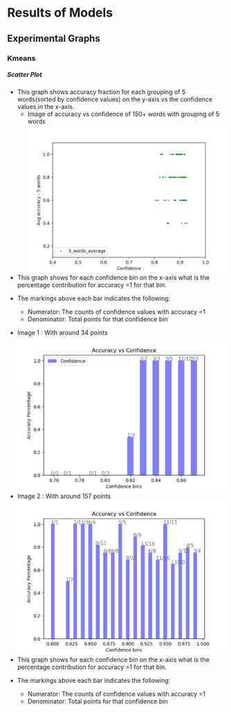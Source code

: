 # Results of Models
## Experimental Graphs
### Kmeans
##### Scatter Plot
-   This graph shows accuracy fraction for each grouping of 5 words(sorted by confidence values) on the y-axis vs the confidence values in the x-axis.
     -  Image of accuracy vs confidence of 150+ words with grouping of 5 words
    <img src="https://github.com/sguptabsp/metaphor-identification/blob/plot-accuracy-vs-confidence/Sample/output/scatter_5_words_average_accuracy.png?raw=true"
     alt="Markdown Monster icon"
     style="float: left; margin-right: 10px;" />

**********************************************************************************************************************************   
-   This graph shows for each confidence bin on the x-axis what is the percentage contribution for accuracy =1 for that bin.
-   The markings above each bar indicates the following:
    - Numerator: The counts of confidence values with accuracy =1 
    - Denominator: Total points for that confidence bin

-   Image 1 : With around 34 points
<img src="https://github.com/sguptabsp/metaphor-identification/blob/plot-accuracy-vs-confidence/Sample/output/acccuracy1_percentage_bin_1569695890.png?raw=true"
     alt="Markdown Monster icon"
     style="float: left; margin-right: 10px;" />

-   Image 2 : With around 157 points
<img src="https://github.com/sguptabsp/metaphor-identification/blob/plot-accuracy-vs-confidence/Sample/output/acccuracy1_percentage_bin_1570039181.png?raw=true"
     alt="Markdown Monster icon"
     style="float: left; margin-right: 10px;" />
-   This graph shows for each confidence bin on the x-axis what is the percentage contribution for accuracy =1 for that bin.
-   The markings above each bar indicates the following:
    - Numerator: The counts of confidence values with accuracy =1 
    - Denominator: Total points for that confidence bin
